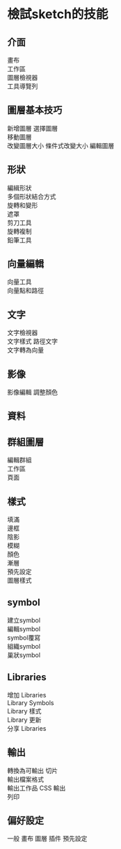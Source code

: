 # 檢試sketch的技能
## 介面
畫布  
工作區  
圖層檢視器  
工具導覽列 
 

## 圖層基本技巧
新增圖層 
選擇圖層  
移動圖層  
改變圖層大小 
條件式改變大小 
編輯圖層 

## 形狀
編緝形狀  
多個形狀結合方式  
旋轉和變形  
遮罩  
剪刀工具  
旋轉複制  
鉛筆工具  

## 向量編輯
向量工具  
向量點和路徑  

## 文字
文字檢視器  
文字樣式 
路徑文字  
文字轉為向量  

## 影像
影像編輯 
調整顏色 

## 資料

## 群組圖層
編輯群組  
工作區  
頁面  

## 樣式
填滿  
邊框  
陰影  
模糊  
顏色  
漸層  
預先設定  
圖層樣式  

## symbol
建立symbol  
編輯symbol  
symbol覆寫  
組織symbol  
巢狀symbol  

## Libraries
增加 Libraries  
Library Symbols  
Library 樣式  
Library 更新  
分享 Libraries  

## 輸出
轉換為可輸出 
切片  
輸出檔案格式  
輸出工作品 
CSS 輸出  
列印

## 偏好設定
一般
畫布
圖層
插件
預先設定  
